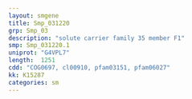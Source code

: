 ```yaml
---
layout: smgene
title: Smp_031220
grp: Smp_03
description: "solute carrier family 35 member F1"
smp: Smp_031220.1
uniprot: "G4VPL7"
length:  1251
cdd: "COG0697, cl00910, pfam03151, pfam06027"
kk: K15287
categories: sm
---
```

